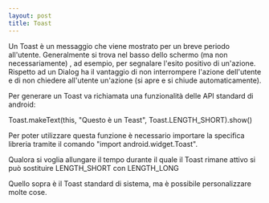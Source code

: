 ```yaml
---
layout: post
title: Toast
---
```


Un Toast è un messaggio che viene mostrato per un breve periodo all'utente. Generalmente si trova nel basso dello schermo (ma non necessariamente) , ad esempio, per segnalare l'esito positivo di un'azione. Rispetto ad un Dialog ha il vantaggio di non interrompere l'azione dell'utente e di non chiedere all'utente un'azione (si apre e si chiude automaticamente).

Per generare un Toast va richiamata una funzionalità delle API standard di android:

Toast.makeText(this, "Questo è un Teast", Toast.LENGTH_SHORT).show()

Per poter utilizzare questa funzione è necessario importare la specifica libreria tramite il comando "import android.widget.Toast".

Qualora si voglia allungare il tempo durante il quale il Toast rimane attivo si può sostituire LENGTH_SHORT con LENGTH_LONG

Quello sopra è il Toast standard di sistema, ma è possibile personalizzare molte cose.

